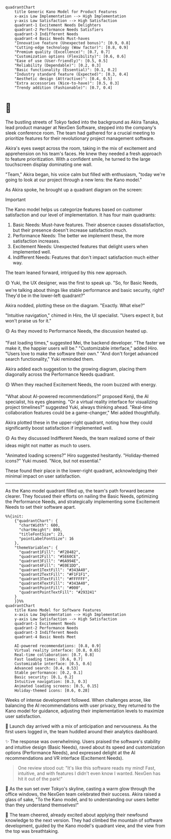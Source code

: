 ```mermaid
quadrantChart
    title Generic Kano Model for Product Features
    x-axis Low Implementation --> High Implementation
    y-axis Low Satisfaction --> High Satisfaction
    quadrant-1 Excitement Needs Delighters
    quadrant-2 Performance Needs Satisfiers
    quadrant-3 Indifferent Needs
    quadrant-4 Basic Needs Must-haves
    "Innovative feature (Unexpected bonus)": [0.9, 0.8]
    "Cutting-edge technology (Wow factor)": [0.8, 0.9]
    "Premium quality (Excellence)": [0.7, 0.7]
    "Customization options (Flexibility)": [0.6, 0.6]
    "Ease of use (User-friendly)": [0.5, 0.5]
    "Reliability (Dependable)": [0.2, 0.3]
    "Basic functionality (Essential)": [0.1, 0.2]
    "Industry standard feature (Expected)": [0.3, 0.4]
    "Aesthetic design (Attractive)": [0.4, 0.5]
    "Extra accessories (Nice-to-have)": [0.5, 0.3]
    "Trendy addition (Fashionable)": [0.7, 0.4]
```
# 🗼
The bustling streets of Tokyo faded into the background as Akira Tanaka, lead product manager at NexGen Software, stepped into the company's sleek conference room. The team had gathered for a crucial meeting to prioritize features for their revolutionary project management software.

Akira's eyes swept across the room, taking in the mix of excitement and apprehension on his team's faces. He knew they needed a fresh approach to feature prioritization. With a confident smile, he turned to the large touchscreen display dominating one wall.

"Team," Akira began, his voice calm but filled with enthusiasm, "today we're going to look at our project through a new lens: the Kano model."

As Akira spoke, he brought up a quadrant diagram on the screen:

> [!IMPORTANT]
> The Kano model helps us categorize features based on customer satisfaction and our level of implementation. It has four main quadrants:
> 1. Basic Needs: Must-have features. Their absence causes dissatisfaction, but their presence doesn't increase satisfaction much.
> 2. Performance Needs: The better we implement these, the more satisfaction increases.
> 3. Excitement Needs: Unexpected features that delight users when implemented well.
> 4. Indifferent Needs: Features that don't impact satisfaction much either way.

The team leaned forward, intrigued by this new approach.

🟡 Yuki, the UX designer, was the first to speak up. "So, for Basic Needs,
we're talking about things like stable performance and basic security, right? They'd be in the lower-left quadrant?"

Akira nodded, plotting these on the diagram. "Exactly. What else?"

"Intuitive navigation," chimed in Hiro, the UI specialist. "Users expect it, but won't praise us for it."

🟡 As they moved to Performance Needs, the discussion heated up.

"Fast loading times," suggested Mei, the backend developer. "The faster we make it, the happier users will be."
"Customizable interface," added Hiro. "Users love to make the software their own."
"And don't forget advanced search functionality," Yuki reminded them.

Akira added each suggestion to the growing diagram, placing them diagonally across the Performance Needs quadrant.

🟡 When they reached Excitement Needs, the room buzzed with energy.

"What about AI-powered recommendations?" proposed Kenji, the AI specialist, his eyes gleaming.
"Or a virtual reality interface for visualizing project timelines?" suggested Yuki, always thinking ahead.
"Real-time collaboration features could be a game-changer," Mei added thoughtfully.

Akira plotted these in the upper-right quadrant, noting how they could significantly boost satisfaction if implemented well.

🟡 As they discussed Indifferent Needs, the team realized some of their ideas might not matter as much to users.

"Animated loading screens?" Hiro suggested hesitantly.
"Holiday-themed icons?" Yuki mused. "Nice, but not essential."

These found their place in the lower-right quadrant, acknowledging their minimal impact on user satisfaction.

___

As the Kano model quadrant filled up, the team's path forward became clearer. They focused their efforts on nailing the Basic Needs, optimizing the Performance Needs, and strategically implementing some Excitement Needs to set their software apart.

```mermaid
%%{init:
    {"quadrantChart": {
      "chartWidth": 600,
      "chartHeight": 800,
      "titleFontSize": 23,
      "pointLabelFontSize": 16
    },
    "themeVariables": {
      "quadrant1Fill": "#F28482",
      "quadrant2Fill": "#5E60CE",
      "quadrant3Fill": "#6A994E",
      "quadrant4Fill": "#E0E1DD",
      "quadrant1TextFill": "#343A40",
      "quadrant2TextFill": "#F1F1F1",
      "quadrant3TextFill": "#FFFFFF",
      "quadrant4TextFill": "#343A40",
      "quadrantPointFill": "#000",
      "quadrantPointTextFill": "#293241"
    }
    }}%%
quadrantChart
    title Kano Model for Software Features
    x-axis Low Implementation --> High Implementation
    y-axis Low Satisfaction --> High Satisfaction
    quadrant-1 Excitement Needs
    quadrant-2 Performance Needs
    quadrant-3 Indifferent Needs
    quadrant-4 Basic Needs Meet

    AI-powered recommendations: [0.8, 0.9]
    Virtual reality interface: [0.8, 0.65]
    Real-time collaboration: [0.7, 0.8]
    Fast loading times: [0.6, 0.7]
    Customizable interface: [0.5, 0.6]
    Advanced search: [0.4, 0.53]
    Stable performance: [0.2, 0.1]
    Basic security: [0.1, 0.2]
    Intuitive navigation: [0.3, 0.3]
    Animated loading screens: [0.5, 0.15]
    Holiday-themed icons: [0.6, 0.28]
```

Weeks of intense development followed. When challenges arose, like balancing the AI recommendations with user privacy, they returned to the Kano model for guidance, adjusting their implementation levels to maximize user satisfaction.

🚀 Launch day arrived with a mix of anticipation and nervousness. As the first users logged in, the team huddled around their analytics dashboard.

✨ The response was overwhelming. Users praised the software's stability and intuitive design (Basic Needs), raved about its speed and customization options (Performance Needs), and expressed delight at the AI recommendations and VR interface (Excitement Needs).

> One review stood out: "It's like this software reads my mind! Fast, intuitive, and with features I didn't even know I wanted. NexGen has hit it out of the park!"

🌆 As the sun set over Tokyo's skyline, casting a warm glow through the office windows, the NexGen team celebrated their success. Akira raised a glass of sake, "To the Kano model, and to understanding our users better than they understand themselves!"

🎉 The team cheered, already excited about applying their newfound knowledge to the next version. They had climbed the mountain of software development, guided by the Kano model's quadrant view, and the view from the top was breathtaking.